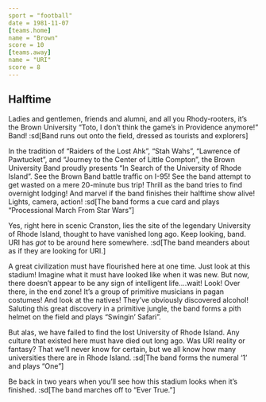 ```yaml
---
sport = "football"
date = 1981-11-07
[teams.home]
name = "Brown"
score = 10
[teams.away]
name = "URI"
score = 8
---
```


## Halftime

Ladies and gentlemen, friends and alumni, and all you Rhody-rooters, it’s the Brown University “Toto, I don’t think the game’s in Providence anymore!” Band! :sd[Band runs out onto the field, dressed as tourists and explorers]

In the tradition of “Raiders of the Lost Ahk”, “Stah Wahs”, “Lawrence of Pawtucket”, and “Journey to the Center of Little Compton”, the Brown University Band proudly presents “In Search of the University of Rhode Island”. See the Brown Band battle traffic on I-95! See the band attempt to get wasted on a mere 20-minute bus trip! Thrill as the band tries to find overnight lodging! And marvel if the band finishes their halftime show alive! Lights, camera, action! :sd[The band forms a cue card and plays “Processional March From Star Wars”]

Yes, right here in scenic Cranston, lies the site of the legendary University of Rhode Island, thought to have vanished long ago. Keep looking, band. URI has _got_ to be around here somewhere. :sd[The band meanders about as if they are looking for URI.]

A great civilization must have flourished here at one time. Just look at this stadium! Imagine what it must have looked like when it was new. But now, there doesn’t appear to be any sign of intelligent life....wait! Look! Over there, in the end zone! It’s a group of primitive musicians in pagan costumes! And look at the natives! They’ve obviously discovered alcohol! Saluting this great discovery in a primitive jungle, the band forms a pith helmet on the field and plays “Swingin’ Safari”.

But alas, we have failed to find the lost University of Rhode Island. Any culture that existed here must have died out long ago. Was URI reality or fantasy? That we’ll never know for certain, but we all know how many universities there are in Rhode Island. :sd[The band forms the numeral ‘1’ and plays “One”]

Be back in two years when you’ll see how this stadium looks when it’s finished. :sd[The band marches off to “Ever True.”]
